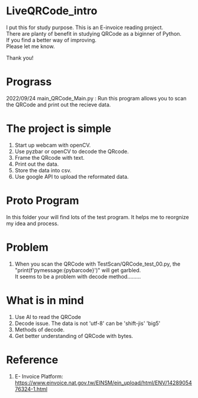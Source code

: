 # LiveQRCode_intro
I put this for study purpose. 
This is an E-invoice reading project.   
There are planty of benefit in studying QRCode as a biginner of Python.  
If you find a better way of improving.  
Please let me know.  

Thank you!

# Prograss

2022/09/24 main_QRCode_Main.py : Run this program allows you to scan the QRCode and print out the recieve data.


# The project is simple

1. Start up webcam with openCV.
2. Use pyzbar or openCV to decode the QRcode.
3. Frame the QRcode with text.
4. Print out the data.
5. Store the data into csv.
6. Use google API to upload the reformated data.

# Proto Program

In this folder your will find lots of the test program. It helps me to reorgnize my idea and process.

# Problem

1. When you scan the QRCode with TestScan/QRCode_test_00.py, the "print(f'pymessage:{pybarcode}')" will get garbled.  
    It seems to be a problem with decode method.........

# What is in mind

1. Use AI to read the QRCode
2. Decode issue. The data is not 'utf-8' can be 'shift-jis' 'big5'
3. Methods of decode.
4. Get better understanding of QRCode with bytes.

# Reference

1. E- Invoice Platform:  
    https://www.einvoice.nat.gov.tw/EINSM/ein_upload/html/ENV/1428905476324-1.html